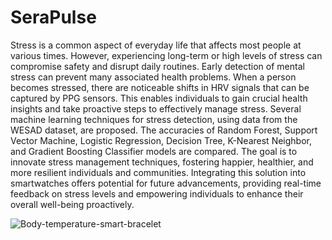 # SeraPulse
Stress is a common aspect of everyday life that affects most people at various times. However, experiencing long-term or high levels of stress can compromise safety and disrupt daily routines. Early detection of mental stress can prevent many associated health problems. When a person becomes stressed, there are noticeable shifts in HRV signals that can be captured by PPG sensors. This enables individuals to gain crucial health insights and take proactive steps to effectively manage stress. Several machine learning techniques for stress detection, using data from the WESAD dataset, are proposed. The accuracies of Random Forest, Support Vector Machine, Logistic Regression, Decision Tree, K-Nearest Neighbor, and Gradient Boosting Classifier models are compared. The goal is to innovate stress management techniques, fostering happier, healthier, and more resilient individuals and communities. Integrating this solution into smartwatches offers potential for future advancements, providing real-time feedback on stress levels and empowering individuals to enhance their overall well-being proactively.

![Body-temperature-smart-bracelet](https://github.com/user-attachments/assets/4d4c87d2-b99d-4817-9ae4-83a16670588f)
